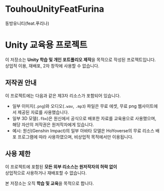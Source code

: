 # TouhouUnityFeatFurina
동방유니티(feat.푸리나) 

# Unity 교육용 프로젝트

이 저장소는 **Unity 학습 및 개인 포트폴리오 제작**을 목적으로 작성된 프로젝트입니다.  
상업적 이용, 재배포, 2차 창작에 사용할 수 없습니다.

## 저작권 안내

이 프로젝트에는 다음과 같은 제3자 리소스가 포함되어 있습니다.

- 일부 이미지(`.png`)와 오디오(`.wav`, `.mp3`) 파일은 무료 에셋, 무료 png 웹사이트에서 제공된 자료를 사용했습니다.
- 일부 3D 모델(`.fbx`)은 원신에서 공식으로 배포한 자료를 교육용으로 사용했으며, 해당 자산의 저작권은 원저작자에게 있습니다.
- 예시: 원신(Genshin Impact)의 일부 아바타 모델은 HoYoverse의 무료 리소스 배포 프로그램에 따라 사용하였으며, 비상업적 목적에서만 이용됩니다.

## 사용 제한

이 프로젝트에 포함된 **모든 외부 리소스는 원저작자의 허락 없이**  
상업적으로 사용하거나 재배포할 수 없습니다.

본 저장소는 오직 **학습 및 교육**을 목적으로 합니다.
